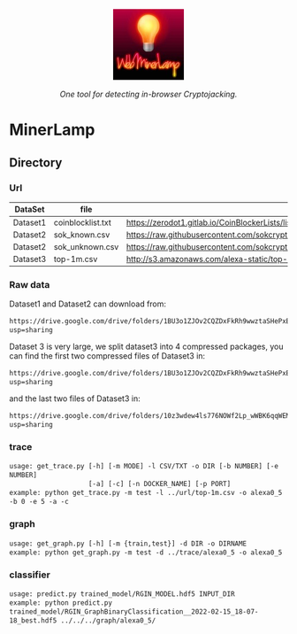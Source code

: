<div align="center">
 <img src="res/WebMinerLamp.jpg">
</div>
<p align="center">
  <i>One tool for detecting in-browser Cryptojacking.</i>
</p>


# MinerLamp

## Directory

### Url

| DataSet |  file   | source  |
|  ----  |  ----  | ----  |
| Dataset1 | coinblocklist.txt  | https://zerodot1.gitlab.io/CoinBlockerLists/list_browser.txt |
| Dataset2 | sok_known.csv  | https://raw.githubusercontent.com/sokcryptojacking/SoK/main/PublicWWW%20Dataset/known_service_provider_domain_list.csv |
| Dataset2 | sok_unknown.csv | https://raw.githubusercontent.com/sokcryptojacking/SoK/main/PublicWWW%20Dataset/unknown_service_provider_domain_list.csv |
| Dataset3 | top-1m.csv | http://s3.amazonaws.com/alexa-static/top-1m.csv.zip |

### Raw data
Dataset1 and Dataset2 can download from:
```
https://drive.google.com/drive/folders/1BU3o1ZJOv2CQZDxFkRh9wwztaSHePxBT?usp=sharing
```
Dataset 3 is very large, we split dataset3 into 4 compressed packages, you can find the first two compressed files of Dataset3 in:
``` 
https://drive.google.com/drive/folders/1BU3o1ZJOv2CQZDxFkRh9wwztaSHePxBT?usp=sharing
```
and the last two files of Dataset3 in:
```
https://drive.google.com/drive/folders/10z3wdew4ls776NOWf2Lp_wWBK6qqWEMA?usp=sharing
```

### trace

```shell script
usage: get_trace.py [-h] [-m MODE] -l CSV/TXT -o DIR [-b NUMBER] [-e NUMBER]
                    [-a] [-c] [-n DOCKER_NAME] [-p PORT]
example: python get_trace.py -m test -l ../url/top-1m.csv -o alexa0_5 -b 0 -e 5 -a -c
```

### graph

```shell script
usage: get_graph.py [-h] [-m {train,test}] -d DIR -o DIRNAME
example: python get_graph.py -m test -d ../trace/alexa0_5 -o alexa0_5
```

### classifier

```shell script
usage: predict.py trained_model/RGIN_MODEL.hdf5 INPUT_DIR
example: python predict.py trained_model/RGIN_GraphBinaryClassification__2022-02-15_18-07-18_best.hdf5 ../../../graph/alexa0_5/
```

